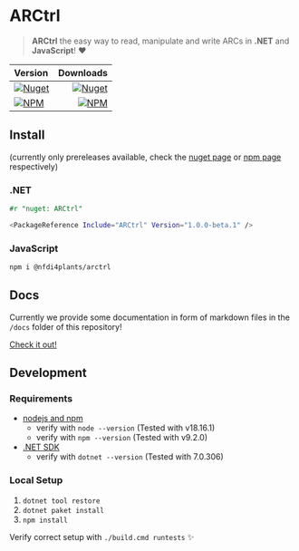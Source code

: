 ﻿# ARCtrl

> **ARCtrl** the easy way to read, manipulate and write ARCs in __.NET__ 
and __JavaScript__! ❤️

| Version | Downloads |
| :--------|-----------:|
|<a href="https://www.nuget.org/packages/ARCtrl/"><img alt="Nuget" src="https://img.shields.io/nuget/vpre/ARCtrl?logo=nuget&color=%234fb3d9"></a>|<a href="https://www.nuget.org/packages/ARCtrl/"><img alt="Nuget" src="https://img.shields.io/nuget/dt/ARCtrl?color=%234FB3D9"></a>|
|<a href="https://www.npmjs.com/package/@nfdi4plants/arctrl"><img alt="NPM" src="https://img.shields.io/npm/v/%40nfdi4plants/arctrl/next?logo=npm&color=%234fb3d9"></a>|<a href="https://www.npmjs.com/package/@nfdi4plants/arctrl"><img alt="NPM" src="https://img.shields.io/npm/dt/%40nfdi4plants%2Farctrl?color=%234fb3d9"></a>|


## Install

(currently only prereleases available, check the [nuget page](https://www.nuget.org/packages/ARCtrl) or [npm page](https://www.npmjs.com/package/@nfdi4plants/arctrl) respectively)

### .NET

```fsharp
#r "nuget: ARCtrl"
``` 

```bash
<PackageReference Include="ARCtrl" Version="1.0.0-beta.1" />
```

### JavaScript

```bash
npm i @nfdi4plants/arctrl
```

## Docs

Currently we provide some documentation in form of markdown files in the `/docs` folder of this repository!

[Check it out!](/docs)

## Development

### Requirements

- [nodejs and npm](https://nodejs.org/en/download)
    - verify with `node --version` (Tested with v18.16.1)
    - verify with `npm --version` (Tested with v9.2.0)
- [.NET SDK](https://dotnet.microsoft.com/en-us/download)
    - verify with `dotnet --version` (Tested with 7.0.306)

### Local Setup

1. `dotnet tool restore`
2. `dotnet paket install`
3. `npm install`

Verify correct setup with `./build.cmd runtests` ✨
